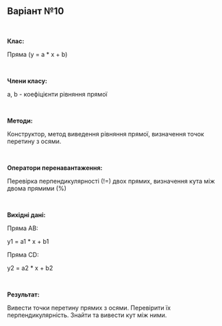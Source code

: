 ## Варіант №10

<br>

**Клас:**

Пряма (y = a * x + b)

<br>


**Члени класу:**

a, b - коефіцієнти рівняння прямої

<br>


**Методи:**

Конструктор, метод виведення рівняння прямої, визначення точок перетину з осями.

<br>


**Оператори перенавантаження:**

Перевірка перпендикулярності (!=) двох прямих, визначення кута між двома прямими (%)

<br>


**Вихідні дані:**

Пряма AB: 

y1 = a1 * x + b1

Пряма CD:

y2 = a2 * x + b2

<br>


**Результат:**

Вивести точки перетину прямих з осями. Перевірити їх перпендикулярність. Знайти та вивести кут між ними.